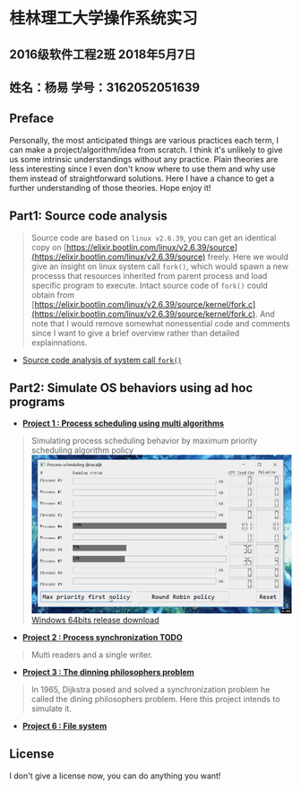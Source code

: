 # 桂林理工大学操作系统实习

## 2016级软件工程2班 2018年5月7日
## 姓名：杨易 学号：3162052051639

## Preface
Personally, the most anticipated things are various practices each term, I can make a project/algorithm/idea from scratch. I think it's unlikely to give us some intrinsic understandings without any practice. Plain theories are less interesting since I even don't know where to use them and why use them instead of straightforward solutions. Here I have a chance to get a further understanding of those theories. Hope enjoy it!

## Part1: Source code analysis
> Source code are based on `linux v2.6.39`, you can get an identical copy on [https://elixir.bootlin.com/linux/v2.6.39/source](https://elixir.bootlin.com/linux/v2.6.39/source) freely. Here we would give an insight on linux system call `fork()`, which would spawn a new processs that resources inherited from parent process and load specific program to execute. Intact source code of `fork()` could obtain from [https://elixir.bootlin.com/linux/v2.6.39/source/kernel/fork.c](https://elixir.bootlin.com/linux/v2.6.39/source/kernel/fork.c). And note that I would remove somewhat nonessential code and comments since I want to give a brief overview rather than detailed explainnations.

+ [Source code analysis of system call `fork()`](SYSTEM_CALL_FORK.md)


## Part2: Simulate OS behaviors using ad hoc programs
+ [**Project 1 : Process scheduling using multi algorithms**](https://github.com/cthulhujk/glut_os_practice/tree/master/src/ProcessScheduling)
> Simulating process scheduling behavior by maximum priority scheduling algorithm policy
![](images/process_scheduling.gif)
[Windows 64bits release download](bin/SchedulingGUI.exe)
+ [**Project 2 : Process synchronization  TODO**](https://github.com/cthulhujk/glut_os_practice/tree/master/src/ThreadSync)
> Multi readers and a single writer.
+ [**Project 3 : The dinning philosophers problem**](https://github.com/cthulhujk/glut_os_practice/tree/master/src/DeadLock)
> In 1965, Dijkstra posed and solved a synchronization problem he called the dining philosophers problem. Here this project intends to simulate it.
+ [**Project 6 : File system**](https://github.com/cthulhujk/glut_os_practice/tree/master/src/YFileSystem)

## License
I don't give a license now, you can do anything you want!

